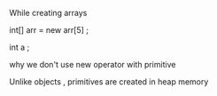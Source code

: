 While creating arrays 

int[] arr = new arr[5] ; 


int a  ; 

why we don't use new operator with primitive 

Unlike objects , primitives are created in heap memory 